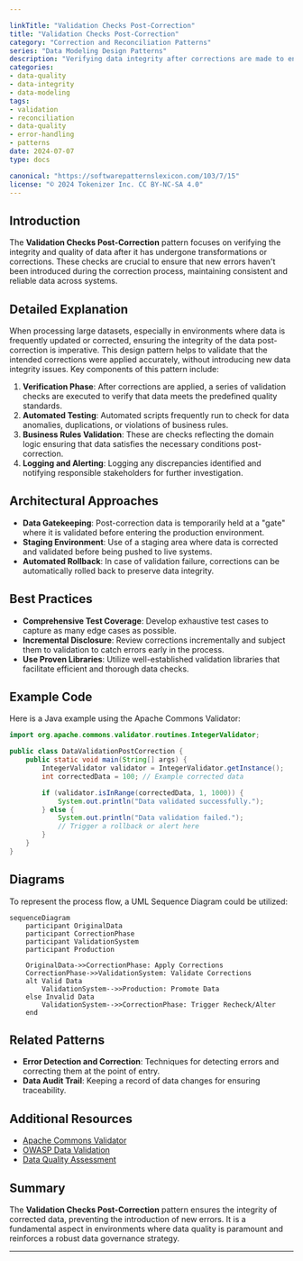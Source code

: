 ```yaml
---

linkTitle: "Validation Checks Post-Correction"
title: "Validation Checks Post-Correction"
category: "Correction and Reconciliation Patterns"
series: "Data Modeling Design Patterns"
description: "Verifying data integrity after corrections are made to ensure the data is consistent and free of new errors."
categories:
- data-quality
- data-integrity
- data-modeling
tags:
- validation
- reconciliation
- data-quality
- error-handling
- patterns
date: 2024-07-07
type: docs

canonical: "https://softwarepatternslexicon.com/103/7/15"
license: "© 2024 Tokenizer Inc. CC BY-NC-SA 4.0"
---
```


## Introduction

The **Validation Checks Post-Correction** pattern focuses on verifying the integrity and quality of data after it has undergone transformations or corrections. These checks are crucial to ensure that new errors haven't been introduced during the correction process, maintaining consistent and reliable data across systems.

## Detailed Explanation

When processing large datasets, especially in environments where data is frequently updated or corrected, ensuring the integrity of the data post-correction is imperative. This design pattern helps to validate that the intended corrections were applied accurately, without introducing new data integrity issues. Key components of this pattern include:

1. **Verification Phase**: After corrections are applied, a series of validation checks are executed to verify that data meets the predefined quality standards.
2. **Automated Testing**: Automated scripts frequently run to check for data anomalies, duplications, or violations of business rules.
3. **Business Rules Validation**: These are checks reflecting the domain logic ensuring that data satisfies the necessary conditions post-correction.
4. **Logging and Alerting**: Logging any discrepancies identified and notifying responsible stakeholders for further investigation.

## Architectural Approaches

- **Data Gatekeeping**: Post-correction data is temporarily held at a "gate" where it is validated before entering the production environment.
- **Staging Environment**: Use of a staging area where data is corrected and validated before being pushed to live systems.
- **Automated Rollback**: In case of validation failure, corrections can be automatically rolled back to preserve data integrity.

## Best Practices

- **Comprehensive Test Coverage**: Develop exhaustive test cases to capture as many edge cases as possible.
- **Incremental Disclosure**: Review corrections incrementally and subject them to validation to catch errors early in the process.
- **Use Proven Libraries**: Utilize well-established validation libraries that facilitate efficient and thorough data checks.

## Example Code

Here is a Java example using the Apache Commons Validator:

```java
import org.apache.commons.validator.routines.IntegerValidator;

public class DataValidationPostCorrection {
    public static void main(String[] args) {
        IntegerValidator validator = IntegerValidator.getInstance();
        int correctedData = 100; // Example corrected data

        if (validator.isInRange(correctedData, 1, 1000)) {
            System.out.println("Data validated successfully.");
        } else {
            System.out.println("Data validation failed.");
            // Trigger a rollback or alert here
        }
    }
}
```

## Diagrams

To represent the process flow, a UML Sequence Diagram could be utilized:

```mermaid
sequenceDiagram
    participant OriginalData
    participant CorrectionPhase
    participant ValidationSystem
    participant Production

    OriginalData->>CorrectionPhase: Apply Corrections
    CorrectionPhase->>ValidationSystem: Validate Corrections
    alt Valid Data
        ValidationSystem-->>Production: Promote Data
    else Invalid Data
        ValidationSystem-->>CorrectionPhase: Trigger Recheck/Alter
    end
```

## Related Patterns

- **Error Detection and Correction**: Techniques for detecting errors and correcting them at the point of entry.
- **Data Audit Trail**: Keeping a record of data changes for ensuring traceability.

## Additional Resources

- [Apache Commons Validator](https://commons.apache.org/proper/commons-validator/)
- [OWASP Data Validation](https://owasp.org/www-community/data_validation)
- [Data Quality Assessment](https://www.dataversity.net/data-quality-assessment)

## Summary

The **Validation Checks Post-Correction** pattern ensures the integrity of corrected data, preventing the introduction of new errors. It is a fundamental aspect in environments where data quality is paramount and reinforces a robust data governance strategy.

---
